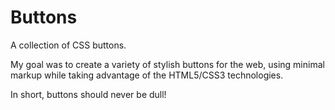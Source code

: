 # Buttons

A collection of CSS buttons.

My goal was to create a variety of stylish buttons for the web, using minimal markup while taking advantage of the HTML5/CSS3 technologies.

In short, buttons should never be dull!

